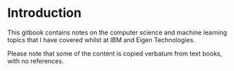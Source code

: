 # Introduction

This gitbook contains notes on the computer science and machine learning topics that I have covered whilst at IBM and Eigen Technologies.

Please note that some of the content is copied verbatum from text books, with no references.
